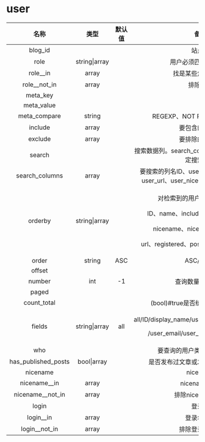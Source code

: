 # user

|           名称          |       类型      | 默认值 |                                                                    备注                                                                   |
| :-------------------: | :-----------: | :-: | :-------------------------------------------------------------------------------------------------------------------------------------: |
|        blog\_id       |               |     |                                                                   站点ID                                                                  |
|          role         | string\|array |     |                                                                用户必须匹配某些角色                                                               |
|       role\_\_in      |     array     |     |                                                                找是某些角色的用户                                                                |
|    role\_\_not\_in    |     array     |     |                                                                   排除角色                                                                  |
|       meta\_key       |               |     |                                                                                                                                         |
|      meta\_value      |               |     |                                                                                                                                         |
|     meta\_compare     |     string    |     |                                                        REGEXP、NOT REGEXP、RLIKE...                                                       |
|        include        |     array     |     |                                                                 要包含的用户ID                                                                |
|        exclude        |     array     |     |                                                                 要排除的用户ID                                                                |
|         search        |               |     |                                                    搜索数据列。search\_columns为空时根据字符确定搜索的列                                                   |
|    search\_columns    |     array     |     |                                 要搜索的列名ID、user\_login、user\_email、user\_url、user\_nicename、display\_name                                 |
|        orderby        | string\|array |     | <p>对检索到的用户进行排序的字段</p><p>ID、name、include、login、loginin、 </p><p>nicename、nicenamein、email、</p><p>url、registered、post_count、meta_value</p> |
|         order         |     string    | ASC |                                                                 ASC/DESC                                                                |
|         offset        |               |     |                                                                    0                                                                    |
|         number        |      int      |  -1 |                                                                查询数量，-1全部                                                                |
|         paged         |               |     |                                                                    1                                                                    |
|      count\_total     |               |     |                                                          (bool)#true是否统计找到的用户总数                                                         |
|         fields        | string\|array | all |                      <p>all/ID/display_name/user_login/user_nicename</p><p>/user_email/user_url/user_registered</p>                     |
|          who          |               |     |                                                            要查询的用户类型，接受author                                                            |
| has\_published\_posts |  bool\|array  |     |                                                            是否发布过文章或发布了指定ID的文章                                                           |
|        nicename       |               |     |                                                                 nicename                                                                |
|     nicename\_\_in    |     array     |     |                                                                nicename数组                                                               |
|  nicename\_\_not\_in  |     array     |     |                                                               排除nicename数组                                                              |
|         login         |               |     |                                                                   登录名                                                                   |
|      login\_\_in      |     array     |     |                                                                  登录名数组                                                                  |
|    login\_\_not\_in   |     array     |     |                                                                 排除登录名数组                                                                 |
